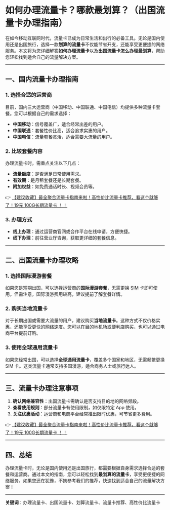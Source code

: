 # 如何办理流量卡？哪款最划算？（出国流量卡办理指南）

在如今移动互联网时代，流量卡已成为日常生活和出行的必备工具。无论是国内使用还是出国旅行，选择一款**划算的流量卡**不仅能节省开支，还能享受更便捷的网络服务。本文将为您详细解答**如何办理流量卡**以及**出国流量卡怎么办理最划算**，帮助您轻松找到适合自己的流量解决方案。

---

## 一、国内流量卡办理指南

### 1. 选择合适的运营商
目前，国内三大运营商（中国移动、中国联通、中国电信）均提供多种流量卡套餐。您可以根据自己的需求选择：
- **中国移动**：信号覆盖广，适合经常出差的用户。
- **中国联通**：套餐性价比高，适合追求实惠的用户。
- **中国电信**：流量套餐灵活，适合需要大流量的用户。

### 2. 比较套餐内容
办理流量卡时，需重点关注以下几点：
- **流量额度**：是否满足日常使用需求。
- **有效期**：是月租套餐还是长期套餐。
- **附加权益**：如免费通话时长、视频会员等。

👉 [【建议收藏】最全聚合流量卡指南来啦！高性价比流量卡推荐，看这个就够了！19元 100G长期流量卡 ！！](https://bit.ly/Liuliangka)

### 3. 办理方式
- **线上办理**：通过运营商官网或合作平台在线申请，方便快捷。
- **线下办理**：前往营业厅咨询，获取更详细的套餐信息。

---

## 二、出国流量卡办理攻略

### 1. 选择国际漫游套餐
如果您是短期出国，可以选择运营商的**国际漫游套餐**，无需更换 SIM 卡即可使用。但需注意，国际漫游费用较高，建议提前了解套餐详情。

### 2. 购买当地流量卡
对于长期出国或需要大流量的用户，建议购买**当地流量卡**。这种方式不仅价格实惠，还能享受更快的网络速度。您可以在目的地机场或便利店购买，也可以通过电商平台提前订购。

### 3. 使用全球通用流量卡
如果您经常出国，可以选择**全球通用流量卡**，覆盖多个国家和地区，无需频繁更换 SIM 卡。这类流量卡通常支持多国漫游，适合商务人士或旅行达人。

---

## 三、流量卡办理注意事项

1. **确认网络兼容性**：出国流量卡需确认是否支持目的地的网络频段。
2. **查看使用规则**：部分流量卡有使用限制，如仅限特定 App 使用。
3. **关注优惠活动**：运营商和电商平台经常推出限时优惠，可节省更多费用。

👉 [【建议收藏】最全聚合流量卡指南来啦！高性价比流量卡推荐，看这个就够了！19元 100G长期流量卡 ！！](https://bit.ly/Liuliangka)

---

## 四、总结

办理流量卡时，无论是国内使用还是出国旅行，都需要根据自身需求选择合适的套餐和运营商。通过本文的指南，您可以轻松找到**最划算的流量卡**，享受更便捷的网络服务。如果您还在犹豫，不妨参考我们的推荐，快速找到适合自己的流量解决方案！

---

**关键词**：办理流量卡、出国流量卡、划算流量卡、流量卡推荐、高性价比流量卡
